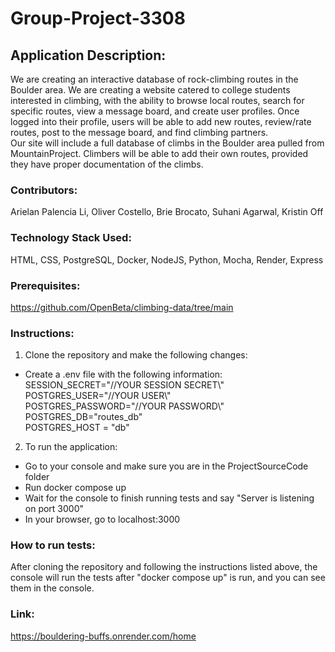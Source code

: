 # Group-Project-3308
## Application Description:   
We are creating an interactive database of rock-climbing routes in the Boulder area. We are creating a website catered to college students interested in climbing, with the ability to browse local routes, search for specific routes, view a message board, and create user profiles. Once logged into their profile, users will be able to add new routes, review/rate routes, post to the message board, and find climbing partners.  
Our site will include a full database of climbs in the Boulder area pulled from MountainProject. Climbers will be able to add their own routes, provided they have proper documentation of the climbs.  

### Contributors:   
Arielan Palencia Li, Oliver Costello, Brie Brocato, Suhani Agarwal, Kristin Off  

### Technology Stack Used:   
HTML, CSS, PostgreSQL, Docker, NodeJS, Python, Mocha, Render, Express  

### Prerequisites:  
https://github.com/OpenBeta/climbing-data/tree/main  

### Instructions:
1. Clone the repository and make the following changes:  
  - Create a .env file with the following information:  
      SESSION_SECRET="//YOUR SESSION SECRET\\"  
      POSTGRES_USER="//YOUR USER\\"  
      POSTGRES_PASSWORD="//YOUR PASSWORD\\"
      POSTGRES_DB="routes_db"  
      POSTGRES_HOST = "db"  
2. To run the application:  
- Go to your console and make sure you are in the ProjectSourceCode folder  
- Run docker compose up  
- Wait for the console to finish running tests and say "Server is listening on port 3000"  
- In your browser, go to localhost:3000  

### How to run tests:  
After cloning the repository and following the instructions listed above, the console will run the tests after "docker compose up" is run, and you can see them in the console.  

### Link:   
https://bouldering-buffs.onrender.com/home  

